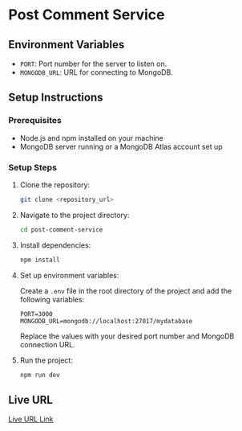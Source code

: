# Post Comment Service

## Environment Variables

- `PORT`: Port number for the server to listen on.
- `MONGODB_URL`: URL for connecting to MongoDB.

## Setup Instructions

### Prerequisites

- Node.js and npm installed on your machine
- MongoDB server running or a MongoDB Atlas account set up

### Setup Steps

1. Clone the repository:

    ```bash
    git clone <repository_url>
    ```

2. Navigate to the project directory:

    ```bash
    cd post-comment-service
    ```

3. Install dependencies:

    ```bash
    npm install
    ```

4. Set up environment variables:

    Create a `.env` file in the root directory of the project and add the following variables:

    ```
    PORT=3000
    MONGODB_URL=mongodb://localhost:27017/mydatabase
    ```

    Replace the values with your desired port number and MongoDB connection URL.

5. Run the project:

    ```bash
    npm run dev
    ```

## Live URL

[Live URL Link](#) <!-- Add your live URL here -->

